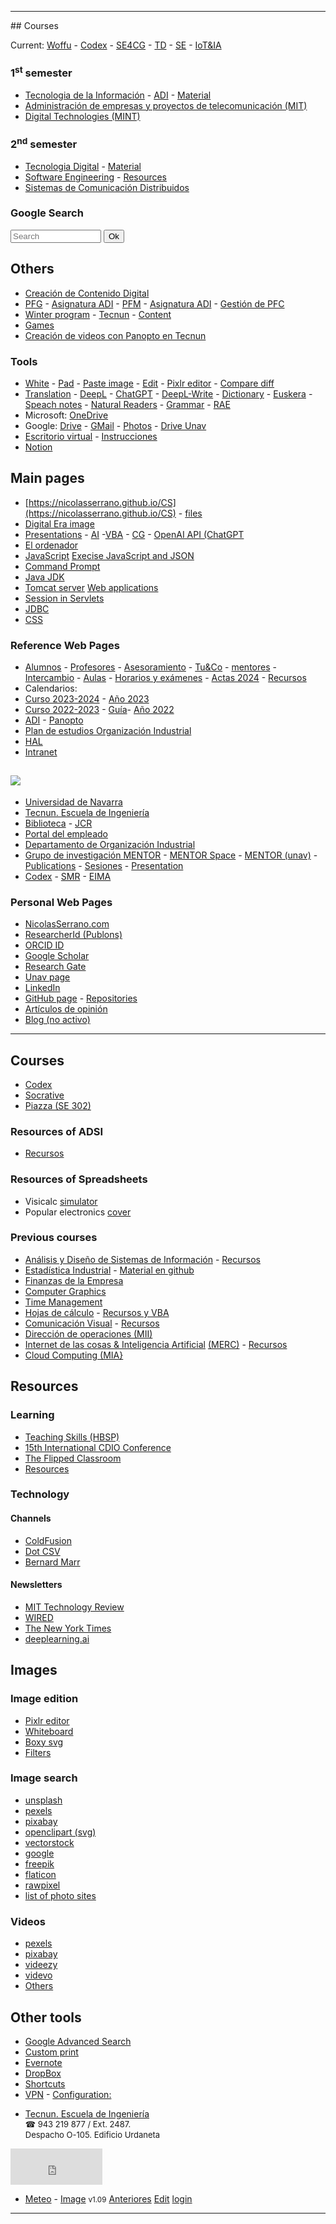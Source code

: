 <div id="r1" class="resources"><hr></div>
## Courses

Current: [Woffu](https://midatel.woffu.com/#/login) - [Codex](https://codex.tecnun.es/codex/ItemList) - [SE4CG](SE4CG/) - [TD](https://tserver.tecnun.es/plan/asignatura?id=1000025466) - [SE](http://www.unav.es/asignatura/isoftwareing/) - [IoT&IA](http://www.unav.edu/asignatura/internet-de-las-cosas--inteligencia-artificial/)
### 1<sup>st</sup> semester
- [Tecnologia de la Información](https://asignatura.unav.edu/INFORM-08333-2324.pdf) - [ADI](https://aula-virtual.unav.edu/ultra/courses/_43216_1/outline) - [Material](https://nicolasserrano.github.io/CS/ADSI)
- [Administración de empresas y proyectos de telecomunicación (MIT)](https://asignatura.unav.edu/administracion-de-empresas-y-proyectos-de-telecomunicacion/)
- [Digital Technologies (MINT)](https://asignatura.unav.edu/digital-technologies-mint/)

### 2<sup>nd</sup> semester  
- [Tecnologia Digital](https://asignatura.unav.edu/infor2oi) - [Material](/CS/material.html)
- [Software Engineering](https://asignatura.unav.edu/isoftwareing/) - [Resources](https://aula-virtual.unav.edu/webapps/blackboard/execute/content/blankPage?cmd=view&content_id=_1983493_1&course_id=_33995_1&mode=reset)
- [Sistemas de Comunicación Distribuidos](https://asignatura.unav.edu/scomunicadistring)

### Google Search
<form action="https://www.google.com/search" class="searchform" method="get" name="searchform" target="_blank">
<input autocomplete="on" id='search' class="form-control search" name="q" placeholder="Search" required="required"  type="text" size=15>
<button class="button" type="submit">Ok</button>
</form>

## Others
- [Creación de Contenido Digital](/CCD.html)
- [PFG](http://www.nicolasserrano.com/ProyectosOI/PFG) - [Asignatura ADI](https://tserver.tecnun.es/plan/asignatura?id=1000025725) - [PFM](http://www.nicolasserrano.com/ProyectosOI/PFM) - [Asignatura ADI](https://aula-virtual.unav.edu/webapps/blackboard/execute/content/blankPage?cmd=view&content_id=_1020053_1&course_id=_20696_1) - [Gestión de PFC](https://www.informat.ceit.es/WebGPFC/Index.asp)
- [Winter program](https://tecnunhal.github.io/2020-01-WinterProgram) - [Tecnun](https://tecnun.unav.edu/winter-program/course-description) - [Content](SE4CG/)
- [Games](https://nicolasserrano.github.io/Games/) 
- [Creación de videos con Panopto en Tecnun](http://www.nicolasserrano.com/Panopto/)

### Tools
- [White](http://www.nicolasserrano.com/viscom/white.html) - [Pad](http://www.nicolasserrano.com/viscom/pad.html) - [Paste image](http://www.nicolasserrano.com/tools/paste.html) - [Edit](http://www.nicolasserrano.com/viscom/edit.html) - [Pixlr editor](https://pixlr.com/e/) - [Compare diff](https://editor.mergely.com/)
- [Translation](https://translate.google.es/) - [DeepL](https://www.deepl.com/translator) - [ChatGPT](https://chat.openai.com/) - [DeepL-Write](https://www.deepl.com/write) - [Dictionary](https://dictionary.cambridge.org/dictionary/english/) - [Euskera](https://www.euskadi.eus/traductor/) - [Speach notes](https://speechnotes.co/) - [Natural Readers](https://www.naturalreaders.com/online/) - [Grammar](https://www.grammarcheck.net/editor/) - [RAE](https://dle.rae.es/)
- Microsoft: [OneDrive](https://portal.office.com)
- Google: [Drive](https://drive.google.com/drive/my-drive) - [GMail](https://mail.google.com/) - [Photos](https://photos.google.com/?tab=oq&pageId=none) - [Drive Unav](http://drive.unav.es/)
- [Escritorio virtual](https://portalvdi.unav.es/uds/page/services) - [Instrucciones](https://unav.atlassian.net/servicedesk/customer/portal/5/article/279773185)
- [Notion](https://www.notion.so/)

## Main pages
- [https://nicolasserrano.github.io/CS](https://nicolasserrano.github.io/CS) - [files](https://github.com/nicolasserrano/CS)
- [Digital Era image](https://nicolasserrano.github.io/CS/images/digital.png)
- [Presentations](https://www.nicolasserrano.com/r?https://www.nicolasserrano.com/digital/pres.md#1) - [AI](https://www.nicolasserrano.com/r?https://www.nicolasserrano.com/digital/AI.md) -[VBA](https://www.nicolasserrano.com/tools/hojas/Excel_VBA.pdf) - [CG](https://www.nicolasserrano.com/viscom/CG.pdf) - [OpenAI API (ChatGPT](http://www.nicolasserrano.com/r?http://www.nicolasserrano.com/digital/APIChatGPT.md)
- [El ordenador](https://nicolasserrano.github.io/c5i/Notas)
- [JavaScript](https://nicolasserrano.github.io/CS/JavaScript) [Execise JavaScript and JSON](https://nicolasserrano.github.io/CS/Java/JavaScriptJSON)
- [Command Prompt](https://nicolasserrano.github.io/CS/Cmd)
- [Java JDK](https://nicolasserrano.github.io/CS/JDK)
- [Tomcat server](https://nicolasserrano.github.io/CS/Tomcat) [Web applications](https://nicolasserrano.github.io/CS/Java/WebApplicationExercises)
- [Session in Servlets](https://nicolasserrano.github.io/CS/Servlets)
- [JDBC](https://nicolasserrano.github.io/CS/JDBC)
- [CSS](https://nicolasserrano.github.io/CS/CSS/CSS.pdf)

### Reference Web Pages
- [Alumnos](https://tecnun.unav.edu/alumnos) - [Profesores](https://tecnun.unav.edu/profesores-pas) - [Asesoramiento](https://www.unav.es/Asesoramiento/pages/listados/list.jsf) - [Tu&Co](https://www.magisnet.com/2021/11/el-programa-tuco-de-la-unav-mejora-el-asesoramiento-del-alumno-con-el-desarrollo-de-competencias/) - [mentores](https://mentores.unav.edu/) - [Intercambio](https://tecnun.unav.edu/documents/20757644/32472383/Manual_Programa_intercambio2022-23_GRADOS.pdf) - [Aulas](https://tecnun.unav.edu/profesores-pas/reserva-de-aulas) - [Horarios y exámenes](https://tecnun.unav.edu/estudiantes/calendarios-y-examenes) - [Actas 2024](https://gacademica.unav.edu/profesor/servlet/es/unav/ga/comun/seguridadProfesor/Identificacion.html) - [Recursos](recursos)
- Calendarios:
- [Curso 2023-2024](https://tecnun.unav.edu/documents/20757644/44824088/calendario-23-24-completo.pdf) - [Año 2023](https://unclic.unav.edu/wp-content/uploads/2022/11/Calendario-laboral-Tecnun-2023.pdf#page=3)
- [Curso 2022-2023](https://tecnun.unav.edu/documents/20757644/38697592/Calendario2022-23.pdf) - [Guía](https://tecnun.unav.edu/documents/20757644/38697592/guia-castellano-22.pdf)- [Año 2022](https://unclic.unav.edu/wp-content/uploads/2021/11/Tecnun.pdf#page=3)
- [ADI](https://aula-virtual.unav.edu/) - [Panopto](https://unav.cloud.panopto.eu)
- [Plan de estudios Organización Industrial](https://www.unav.edu/web/grado-en-ingenieria-en-organizacion-industrial/plan-de-estudios#p_56_INSTANCE_TtbhyJ2YCe0H)
- [HAL](https://tecnunhal.github.io/)
- [Intranet](https://tecnun365.sharepoint.com/Sites/tecnun-intranet/SitePages/Inicio.aspx)

## <a href='http://nicolasserrano.com'><img src='images/web.png'></a>
- [Universidad de Navarra](https://www.unav.edu/)
- [Tecnun. Escuela de Ingeniería](https://tecnun.unav.edu/)
- [Biblioteca](https://tecnun.unav.edu/profesores-e-investigacion/biblioteca) - [JCR](https://jcr-clarivate-com.ezproxy.unav.es/jcr/home)
- [Portal del empleado](https://portaldelempleado.unav.edu/portada)
- [Departamento de Organización Industrial](http://tecnun.org)  
- [Grupo de investigación MENTOR](http://mentor.tecnun.es) - [MENTOR Space](https://mentor-tecnun.github.io) - [MENTOR (unav)](https://www.unav.edu/web/grupo-investigadores/mentor) - [Publications](https://nicolasserrano.github.io/tools/MENTOR/Publications) - [Sesiones](https://nicolasserrano.github.io/tools/MENTOR/) - [Presentation](https://www.nicolasserrano.com/r?https://www.nicolasserrano.com/tools/MENTOR/Presentation2023.md#1)
- [Codex](https://q-server.tecnun.es/codex/) - [SMR](http://smr-project.eu/home/) - [EIMA](http://eimakatalogoa.eus/vufind/Author/Home?author=Nafarroako+Unibertsitatea)

### Personal Web Pages
- [NicolasSerrano.com](http://nicolasserrano.com)
- [ResearcherId (Publons)](https://publons.com/researcher/1997529/nicolas-serrano/)
- [ORCID ID](http://orcid.org/0000-0001-6926-6331)
- [Google Scholar](https://scholar.google.com/citations?hl=en&user=Z0ZKrBIAAAAJ)
- [Research Gate](https://www.researchgate.net/profile/Nicolas_Serrano)
- [Unav page](https://www.unav.edu/web/investigacion/nuestros-investigadores/detalle-investigadores-cv?investigadorId=31161)  
- [LinkedIn](https://www.linkedin.com/in/nicolasserranobarcena) 
- [GitHub page](https://github.com/nicolasserrano) - [Repositories](https://github.com/nicolasserrano?tab=repositories) 
- [Artículos de opinión](opinion)
- [Blog (no activo)](http://www.nicolasserrano.com/)  


<div id='r2' class='resources'><hr></div>

## Courses
- [Codex](https://q-server.tecnun.es/codex/)
- [Socrative](https://b.socrative.com/login/teacher/)
- [Piazza (SE 302)](https://piazza.com/tecnun.es/spring2020/se302)

<span id='#resources-of-adsi'></span>

### Resources of ADSI
- [Recursos](resources)

### Resources of Spreadsheets
- Visicalc [simulator](https://www.pcjs.org/apps/pcx86/1981/visicalc/)
- Popular electronics [cover](https://en.wikipedia.org/wiki/Altair_8800#/media/File:Popular_Electronics_Cover_Jan_1975.jpg)

### Previous courses
- [Análisis y Diseño de Sistemas de Información](https://tserver.tecnun.es/plan/asignatura?id=1000025605) - [Recursos](https://nicolasserrano.github.io/CS/ADSI)
- [Estadística Industrial](https://aula-virtual.unav.edu/webapps/blackboard/execute/launcher?type=Course&id=_18539_1&url=) - [Material en github](https://nicolasserrano.github.io/practicaDatos/) 
- [Finanzas de la Empresa](https://aula-virtual.unav.edu/webapps/blackboard/execute/launcher?type=Course&id=_18382_1&url=)
- [Computer Graphics](https://aula-virtual.unav.edu/webapps/blackboard/execute/content/blankPage?cmd=view&content_id=_1078884_1&course_id=_21325_1&mode=reset)
- [Time Management](TimeManagement/)
- [Hojas de cálculo](https://asignatura.unav.edu/hojas-calculo-resolucion-problemas-y-aplicaciones-ing-gr/) - [Recursos y VBA](https://github.com/nicolasserrano/tools/tree/master/hojas)
- [Comunicación Visual](https://asignatura.unav.edu/viscom/) - [Recursos](http://www.nicolasserrano.com/CCD.html)
- [Dirección de operaciones (MII)](https://tserver.tecnun.es/plan/asignatura?id=1000024856)
- [Internet de las cosas & Inteligencia Artificial](https://asignatura.unav.edu/internet-de-las-cosas--inteligencia-artificial/) [(MERC)](https://www.unav.edu/en/web/master-en-reputacion-corporativa/plan-de-estudios) - [Recursos](http://www.nicolasserrano.com/digital/)
- [Cloud Computing (MIA}](https://asignatura.unav.edu/cloud-computing-mia/)

## Resources
### Learning
- [Teaching Skills (HBSP)](https://hbsp.harvard.edu/teaching-skills/)
- [15th International CDIO Conference](https://ebooks.au.dk/aul/catalog/book/347)
- [The Flipped Classroom](https://www.theflippedclassroom.es/tecnun/)
- [Resources](onlineLearning)

### Technology
#### Channels
- [ColdFusion](https://www.youtube.com/channel/UC4QZ_LsYcvcq7qOsOhpAX4A)
- [Dot CSV](https://www.youtube.com/channel/UCy5znSnfMsDwaLlROnZ7Qbg)
- [Bernard Marr](https://www.youtube.com/channel/UCWstLaT61QUc-TvfxOjNpFw)
#### Newsletters
- [MIT Technology Review](https://forms.technologyreview.com/the-download/)
- [WIRED](https://www.wired.com/newsletter/)
- [The New York Times](https://www.nytimes.com/newsletters/bits)
- [deeplearning.ai](https://www.deeplearning.ai/#text-5)

## Images

### Image edition

- [Pixlr editor](https://pixlr.com/e/)
- [Whiteboard](https://whiteboard.office.com/)
- [Boxy svg](https://boxy-svg.com/)
- [Filters](https://www.befunky.com/create/photo-to-cartoon/)

### Image search
- [unsplash](https://unsplash.com/)
- [pexels](https://www.pexels.com/)
- [pixabay](https://pixabay.com/)
- [openclipart (svg)](https://openclipart.org/)
- [vectorstock](https://www.vectorstock.com/)
- [google](https://images.google.com/)
- [freepik](https://www.freepik.com/search?dates=any&format=search&page=1&selection=1&sort=popular)
- [flaticon](https://www.flaticon.com/)
- [rawpixel](https://www.rawpixel.com/)
- [list of photo sites](https://www.stockphotosecrets.com/best-free-stock-photo-sites)
### Videos
- [pexels](https://www.pexels.com/es-es/videos/)
- [pixabay](https://pixabay.com/videos/)
- [videezy](https://www.videezy.com/)
- [videvo](https://www.videvo.net/stock-video-footage/)
- [Others](https://www.oberlo.com/blog/free-stock-video-websites)

## Other tools
- [Google Advanced Search](https://www.google.com/advanced_search)
- [Custom print](https://www.printwhatyoulike.com/)
- [Evernote](https://www.evernote.com/)
- [DropBox](https://www.dropbox.com/)
- [Shortcuts](Shortcuts.md)  
- [VPN](https://www.fortinet.com/support/product-downloads#vpn) - [Configuration:](https://unav.atlassian.net/servicedesk/customer/portal/5/article/886953)   
<link  rel="stylesheet" href="style.css" />
<script>document.title = "NicolasSerrano.com"</script>

- [Tecnun. Escuela de Ingeniería](https://tecnun.unav.edu/)  
  <span style="font-size: small;"><span style="font-family: initial;">&#9742;</span> 943 219 877 / Ext. 2487.  
  Despacho O-105. Edificio Urdaneta</span>
  
  <!--<iframe src="http://free.timeanddate.com/clock/i73vju9d/n31/tles4/fn6/fs16/fc9ff/tc000/bas2/bat0/bacfff/pa8/tt0/tw1/tm2/th1/tb4" frameborder="0" width="147" height="56"></iframe> -->
<iframe src="http://free.timeanddate.com/clock/i73vju9d/n31/tles4/fn6/fs16/fc9ff/tc000/bas2/bat0/bacfff/pa8/tt0/tw1/tm2/th1/tb4" frameborder="0" width="147" height="58"></iframe>

- [Meteo](https://www.yr.no/en/forecast/daily-table/2-3110044/Spain/Basque%20Country/Gipuzkoa/Donostia%20/%20San%20Sebastian) - [Image](https://www.yr.no/en/content/2-3110044/meteogram.svg)
<small>v1.09</small> [Anteriores](anteriores.md) [Edit](https://github.com/nicolasserrano/nicolasserrano.github.io/edit/master/README.md) [login](https://github.com/nicolasserrano/login)
<script>document.getElementById("search").focus();</script>

<div id='r' class='resources'><hr></div>
